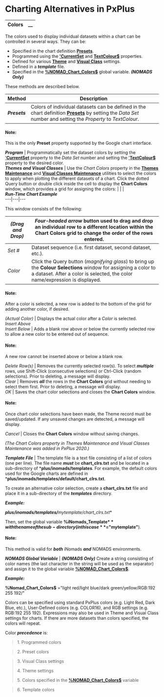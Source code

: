 # Charting Alternatives in PxPlus

**Colors** |  **__**  
---|---  
  
The colors used to display individual datasets within a chart can be controlled in several ways. They can be:

  * Specified in the chart definition **[Presets](../../NOMADS%20Graphical%20Application/Creating%20Panel%20Controls/Chart%20Control/Chart.htm#presetsdef)**.
  * Programmed using the **['CurrentSet](../../properties/currentset.md)** and **[TextColour$](../../properties/textcolor_.md)** properties.
  * Defined for various **[Theme](../../NOMADS%20Graphical%20Application/System%20Maintenance%20Tools/System%20Options/Themes.md)** and **[Visual Class](../../NOMADS%20Graphical%20Application/System%20Maintenance%20Tools/System%20Options/Visual%20Classes.md)** settings.
  * Defined in a **_template_** file.
  * Specified in the **[%NOMAD_Chart_Colors$](../../NOMADS%20Graphical%20Application/Appendix/NOMADS%20Variables/Overview.htm#chart_colors)** global variable. **_(NOMADS Only)_**



These methods are described below.

**Method** |  **Description**  
---|---  
**_Presets_** |  Colors of individual datasets can be defined in the chart definition **[Presets](../../NOMADS%20Graphical%20Application/Creating%20Panel%20Controls/Chart%20Control/Chart.htm#presetsdef)** by setting the _Data Set_ number and setting the _Property_ to _TextColour_.

#### **Note:**  
This is the only **Preset** property supported by the Google chart interface.  
  
**_Program_** |  Programmatically set the dataset colors by setting the ['**CurrentSet**](../../properties/currentset.md) property to the _Data Set_ number and setting the ['**TextColour$**](../../properties/textcolor_.md) property to the desired color.  
**_Themes and Visual Classes_** |  Use the _Chart Colors_ property in the **[Themes Maintenance](../../NOMADS%20Graphical%20Application/System%20Maintenance%20Tools/System%20Options/Themes.htm#colors)** and **[Visual Classes Maintenance](../../NOMADS%20Graphical%20Application/System%20Maintenance%20Tools/System%20Options/Visual%20Classes.htm#colors)** utilities to select the colors to apply when plotting the different datasets of a chart. Click the dotted Query button or double click inside the cell to display the **Chart Colors** window, which provides a grid for assigning the colors: |  |  |    
**_Run-Time Chart Example_**  
---|---|---  
  
This window consists of the following:

_(Drag and Drop)_ |  _Four-headed arrow_ button used to drag and drop an individual row to a different location within the **Chart Colors** grid to change the order of the rows entered.  
---|---  
_Set_ _#_ |  Dataset sequence (i.e. first dataset, second dataset, etc.).  
_Color_ |  Click the Query button (_magnifying glass_) to bring up the **Colour Selections** window for assigning a color to a dataset. After a color is selected, the color name/expression is displayed.

#### **Note:**  
After a color is selected, a new row is added to the bottom of the grid for adding another color, if desired.  
  
_(Actual Color)_ |  Displays the actual color after a _Color_ is selected.  
_Insert Above  
Insert Below_ |  Adds a blank row above or below the currently selected row to allow a new color to be entered out of sequence.

#### **Note:**  
A new row cannot be inserted above or below a blank row.  
  
_Delete Row(s)_ |  Removes the currently selected row(s). To select **_multiple_** rows, use Shift-Click (consecutive selections) or Ctrl-Click (random selections). Prior to deleting, a message will display.  
_Clear_ |  Removes **_all_** the rows in the **Chart Colors** grid without needing to select them first. Prior to deleting, a message will display.  
_OK_ |  Saves the chart color selections and closes the **Chart Colors** window.

#### **Note:**  
Once chart color selections have been made, the Theme record must be saved/updated. If any unsaved changes are detected, a message will display.  
  
_Cancel_ |  Closes the **Chart Colors** window without saving changes.  
  
_(The Chart Colors property in Themes Maintenance and Visual Classes Maintenance was added in PxPlus 2020.)_  
  
**_Template File_** |  The template file is a text file consisting of a list of colors (one per line). The file name **_must_** be **chart_clrs.txt** and be located in a sub-directory of ***plus/inomads/templates**. For example, the default colors used for the Google charts are defined in ***plus/inomads/templates/default/chart_clrs.txt**.  
  
To create an alternative color selection, create a **chart_clrs.txt** file and place it in a sub-directory of the **_templates_** directory.  
  
**_Example:_**  
  
***plus/inomads/templates/**_mytemplate_**/chart_clrs.txt**  
  
Then, set the global variable **%iNomads_Template$** with the name of the sub-directory (in this case **%iNomads_Template$="mytemplate"**).

#### **Note:**  
This method is valid for **_both_** iNomads **_and_** NOMADS environments.  
  
**_NOMADS Global Variable_** |  **_(NOMADS Only)_** Create a string consisting of color names (the last character in the string will be used as the separator) and assign it to the global variable **[%NOMAD_Chart_Colors$](../../NOMADS%20Graphical%20Application/Appendix/NOMADS%20Variables/Overview.htm#chart_colors)**.  
  
**_Example:_**  
  
**%Nomad_Chart_Colors$** ="light red/light blue/dark green/yellow/RGB:192 255 192/"  
  
Colors can be specified using standard PxPlus colors (e.g. Light Red, Dark Blue, etc.), User-Defined colors (e.g. COLOR16), and RGB settings (e.g. RGB:192 255 192). Expressions may also be used in Theme and Visual Class settings for charts. If there are more datasets than colors specified, the colors will repeat.

Color **_precedence_** is:

> 1\. Programmed colors

> 2\. Preset colors

> 3\. Visual Class settings
> 
> 4\. Theme settings
> 
> 5\. Colors specified in the **[%NOMAD_Chart_Colors$](../../NOMADS%20Graphical%20Application/Appendix/NOMADS%20Variables/Overview.htm#chart_colors)** variable

> 6\. Template colors
